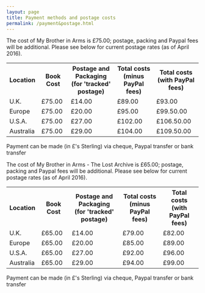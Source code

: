 ```yaml
---
layout: page
title: Payment methods and postage costs
permalink: /payment&postage.html
---
```


<p>
  The cost of My Brother in Arms is &pound;75.00; postage, packing and Paypal fees will be additional. Please see below for current postage rates (as of April 2016).
</p>

<table>
  <tr>
    <th>Location</th>
    <th>Book Cost</th>
    <th>Postage and Packaging<br />(for 'tracked' postage)</th>
    <th>Total costs<br />(minus PayPal fees)</th>
    <th>Total costs<br />(with PayPal fees)</th>
  </tr>
  <tr>
    <td>U.K.</td>
    <td>&pound;75.00</td>
    <td>&pound;14.00</td>
    <td>&pound;89.00</td>
    <td>&pound;93.00</td>
  </tr>
  <tr>
    <td>Europe</td>
    <td>&pound;75.00</td>
    <td>&pound;20.00</td>
    <td>&pound;95.00</td>
    <td>&pound;99.50.00</td>
  </tr>
  <tr>
    <td>U.S.A.</td>
    <td>&pound;75.00</td>
    <td>&pound;27.00</td>
    <td>&pound;102.00</td>
    <td>&pound;106.50.00</td>
  </tr>
  <tr>
    <td>Australia</td>
    <td>&pound;75.00</td>
    <td>&pound;29.00</td>
    <td>&pound;104.00</td>
    <td>&pound;109.50.00</td>
  </tr>
</table>
<p>Payment can be made (in &pound;'s Sterling) via cheque, Paypal transfer or bank transfer</p>

<p>
  The cost of My Brother in Arms - The Lost Archive is &pound;65.00; postage, packing and Paypal fees will be additional. Please see below for current postage rates (as of April 2016).
</p>

<table>
  <tr>
    <th>Location</th>
    <th>Book Cost</th>
    <th>Postage and Packaging<br />(for 'tracked' postage)</th>
    <th>Total costs<br />(minus PayPal fees)</th>
    <th>Total costs<br />(with PayPal fees)</th>
  </tr>
  <tr>
    <td>U.K.</td>
    <td>&pound;65.00</td>
    <td>&pound;14.00</td>
    <td>&pound;79.00</td>
    <td>&pound;82.00</td>
  </tr>
  <tr>
    <td>Europe</td>
    <td>&pound;65.00</td>
    <td>&pound;20.00</td>
    <td>&pound;85.00</td>
    <td>&pound;89.00</td>
  </tr>
  <tr>
    <td>U.S.A.</td>
    <td>&pound;65.00</td>
    <td>&pound;27.00</td>
    <td>&pound;92.00</td>
    <td>&pound;96.00</td>
  </tr>
  <tr>
    <td>Australia</td>
    <td>&pound;65.00</td>
    <td>&pound;29.00</td>
    <td>&pound;94.00</td>
    <td>&pound;99.00</td>
  </tr>
</table>
<p>Payment can be made (in &pound;'s Sterling) via cheque, Paypal transfer or bank transfer</p>
